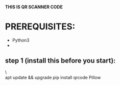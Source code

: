 <p align="center">
<h4> THIS IS QR SCANNER CODE </h4>
</p>

# PREREQUISITES:
* Python3
* 
## step 1 (install this before you start):
\\\
apt update && upgrade
pip install qrcode Pillow
